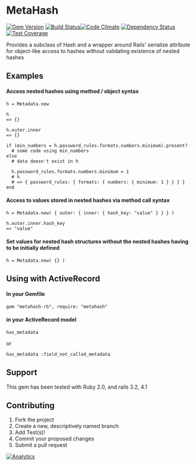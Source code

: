 MetaHash
========

[![Gem Version](https://badge.fury.io/rb/metahash-rb.svg)](http://badge.fury.io/rb/metahash-rb)
[![Build Status](https://travis-ci.org/NullVoxPopuli/MetaHash.svg)](https://travis-ci.org/NullVoxPopuli/MetaHash)[![Code Climate](https://codeclimate.com/github/NullVoxPopuli/MetaHash/badges/gpa.svg)](https://codeclimate.com/github/NullVoxPopuli/MetaHash)
[![Dependency Status](https://gemnasium.com/NullVoxPopuli/MetaHash.svg)](https://gemnasium.com/NullVoxPopuli/MetaHash)
[![Test Coverage](https://codeclimate.com/github/NullVoxPopuli/MetaHash/badges/coverage.svg)](https://codeclimate.com/github/NullVoxPopuli/MetaHash)



Provides a subclass of Hash and a wrapper around Rails' serialize attribute for object-like access to hashes without validating existence of nested hashes

##  Examples
#### Access nested hashes using method / object syntax

    h = Metadata.new
    
    h 
    => {}
    
    h.outer.inner
    => {}
    
    if (min_numbers = h.password_rules.formats.numbers.minimum).present?
      # some code using min_numbers
    else 
      # data doesn't exist in h
      
      h.password_rules.formats.numbers.minimum = 1
      # h 
      # => { password_rules: { formats: { numbers: { minimum: 1 } } } }
    end

#### Access to values stored in nested hashes via method call syntax

    h = Metadata.new( { outer: { inner: { hash_key: "value" } } } )
    
    h.outer.inner.hash_key
    => "value"

#### Set values for nested hash structures without the nested hashes having to be initially defined

    h = Metadata.new( {} )

## Using with ActiveRecord

#### In your Gemfile

    gem "metahash-rb", require: "metahash"

#### in your ActiveRecord model

    has_metadata

or

    has_metadata :field_not_called_metadata


## Support

This gem has been tested with Ruby 2.0, and rails 3.2, 4.1


## Contributing

1. Fork the project
2. Create a new, descriptively named branch
3. Add Test(s)!
4. Commit your proposed changes
5. Submit a pull request

[![Analytics](https://ga-beacon.appspot.com/UA-54618821-1/your-repo/page-name)](https://github.com/igrigorik/ga-beacon)

